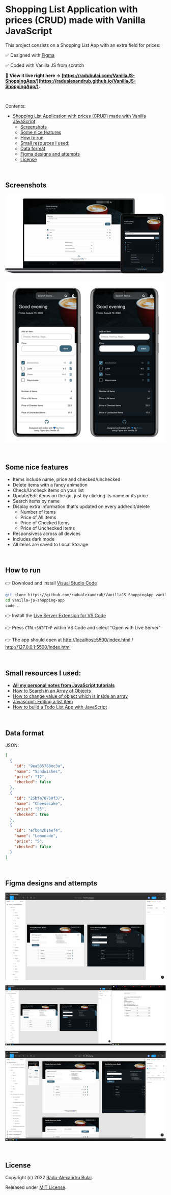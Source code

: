 # Shopping List Application with prices (CRUD) made with Vanilla JavaScript

This project consists on a Shopping List App with an extra field for prices:

✅ Designed with [Figma](https://www.figma.com/)

✅ Coded with Vanilla JS from scratch

🚀 **View it live right here -> [https://radubulai.com/VanillaJS-ShoppingApp/](https://radualexandrub.github.io/VanillaJS-ShoppingApp/).**

<br/>

Contents:

- [Shopping List Application with prices (CRUD) made with Vanilla JavaScript](#shopping-list-application-with-prices-crud-made-with-vanilla-javascript)
  - [Screenshots](#screenshots)
  - [Some nice features](#some-nice-features)
  - [How to run](#how-to-run)
  - [Small resources I used:](#small-resources-i-used)
  - [Data format](#data-format)
  - [Figma designs and attempts](#figma-designs-and-attempts)
  - [License](#license)

<br/>

## Screenshots

![Shopping List App with prices](./imgs/demo05.png)

![Shopping List App with prices](./imgs/demo02.png)

<br/>

## Some nice features

- Items include name, price and checked/unchecked
- Delete items with a fancy animation
- Check/Uncheck items on your list
- Update/Edit items on the go, just by clicking its name or its price
- Search items by name
- Display extra information that's updated on every add/edit/delete
  - Number of Items
  - Price of All Items
  - Price of Checked Items
  - Price of Unchecked Items
- Responsivess across all devices
- Includes dark mode
- All items are saved to Local Storage

<br/>

## How to run

👉 Download and install [Visual Studio Code](https://code.visualstudio.com/)

```bash
git clone https://github.com/radualexandrub/VanillaJS-ShoppingApp vanilla-js-shopping-app
cd vanilla-js-shopping-app
code .
```

👉 Install the [Live Server Extension for VS Code](https://marketplace.visualstudio.com/items?itemName=ritwickdey.LiveServer)

👉 Press `CTRL+SHIFT+P` within VS Code and select "Open with Live Server"

👉 The app should open at [http://localhost:5500/index.html](http://localhost:5500/index.html) / http://127.0.0.1:5500/index.html

<br/>

## Small resources I used:

- [**All my personal notes from JavaScript tutorials**](https://github.com/radualexandrub/Study#javascript)
- [How to Search in an Array of Objects](https://usefulangle.com/post/3/javascript-search-array-of-objects)
- [How to change value of object which is inside an array](https://stackoverflow.com/questions/4689856/how-to-change-value-of-object-which-is-inside-an-array-using-javascript-or-jquer)
- [Javascript: Editing a list item](https://stackoverflow.com/questions/54125062/javascript-editing-a-list-item/54125361)
- [How to build a Todo List App with JavaScript](https://freshman.tech/todo-list/)

<br/>

## Data format

JSON:

```json
[
  {
    "id": "9ea585768ec3a",
    "name": "Sandwishes",
    "price": "12",
    "checked": false
  },
  {
    "id": "25bfe78760f37",
    "name": "Cheesecake",
    "price": "25",
    "checked": true
  },
  {
    "id": "efb642b1aef4",
    "name": "Lemonade",
    "price": "5",
    "checked": false
  }
]
```

<br/>

## Figma designs and attempts

![Shopping List App Design](./design/Figma_1.jpg)

![Shopping List App Design](./design/Figma_2.jpg)

![Shopping List App Design](./design/Figma_3.jpg)

<br/>

## License

Copyright (c) 2022 [Radu-Alexandru Bulai](https://radualexandrub.github.io/).

Released under [MIT License](./LICENSE.md).
